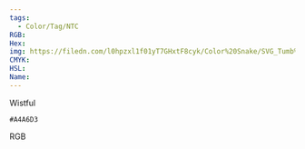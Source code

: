 ```yaml
---
tags:
  - Color/Tag/NTC
RGB:
Hex:
img: https://filedn.com/l0hpzxl1f01yT7GHxtF8cyk/Color%20Snake/SVG_Tumb%20Mass%20No%20Name/A4A6D3.svg
CMYK:
HSL:
Name:
---
```

Wistful
```palette
#A4A6D3
```
RGB
